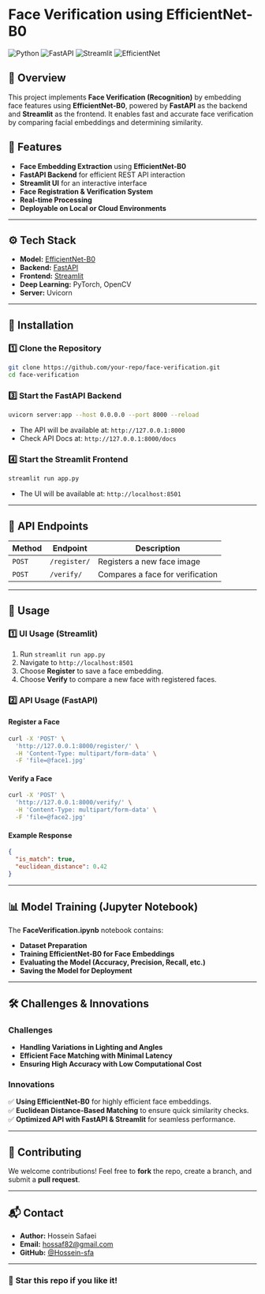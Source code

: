 # Face Verification using EfficientNet-B0

![Python](https://img.shields.io/badge/python-3.8%2B-blue)
![FastAPI](https://img.shields.io/badge/FastAPI-✔-green)
![Streamlit](https://img.shields.io/badge/Streamlit-✔-red)
![EfficientNet](https://img.shields.io/badge/EfficientNet-B0-purple)

## 🌟 Overview

This project implements **Face Verification (Recognition)** by embedding face features using **EfficientNet-B0**, powered by **FastAPI** as the backend and **Streamlit** as the frontend. It enables fast and accurate face verification by comparing facial embeddings and determining similarity.

## 🚀 Features
- **Face Embedding Extraction** using **EfficientNet-B0**
- **FastAPI Backend** for efficient REST API interaction
- **Streamlit UI** for an interactive interface
- **Face Registration & Verification System**
- **Real-time Processing**
- **Deployable on Local or Cloud Environments**

---

## ⚙️ Tech Stack

- **Model:** [EfficientNet-B0](https://arxiv.org/abs/1905.11946)
- **Backend:** [FastAPI](https://fastapi.tiangolo.com/)
- **Frontend:** [Streamlit](https://streamlit.io/)
- **Deep Learning:** PyTorch, OpenCV
- **Server:** Uvicorn

---

## 📌 Installation

### **1️⃣ Clone the Repository**
```bash
git clone https://github.com/your-repo/face-verification.git
cd face-verification
```

### **3️⃣ Start the FastAPI Backend**
```bash
uvicorn server:app --host 0.0.0.0 --port 8000 --reload
```
- The API will be available at: `http://127.0.0.1:8000`
- Check API Docs at: `http://127.0.0.1:8000/docs`

### **4️⃣ Start the Streamlit Frontend**
```bash
streamlit run app.py
```
- The UI will be available at: `http://localhost:8501`

---

## 📡 API Endpoints

| Method | Endpoint         | Description                   |
|--------|----------------|------------------------------|
| `POST` | `/register/`   | Registers a new face image  |
| `POST` | `/verify/`     | Compares a face for verification |

---

## 🎯 Usage

### **1️⃣ UI Usage (Streamlit)**
1. Run `streamlit run app.py`
2. Navigate to `http://localhost:8501`
3. Choose **Register** to save a face embedding.
4. Choose **Verify** to compare a new face with registered faces.

### **2️⃣ API Usage (FastAPI)**
#### **Register a Face**
```bash
curl -X 'POST' \
  'http://127.0.0.1:8000/register/' \
  -H 'Content-Type: multipart/form-data' \
  -F 'file=@face1.jpg'
```

#### **Verify a Face**
```bash
curl -X 'POST' \
  'http://127.0.0.1:8000/verify/' \
  -H 'Content-Type: multipart/form-data' \
  -F 'file=@face2.jpg'
```

#### **Example Response**
```json
{
  "is_match": true,
  "euclidean_distance": 0.42
}
```

---

## 📊 Model Training (Jupyter Notebook)
The **FaceVerification.ipynb** notebook contains:
- **Dataset Preparation**
- **Training EfficientNet-B0 for Face Embeddings**
- **Evaluating the Model (Accuracy, Precision, Recall, etc.)**
- **Saving the Model for Deployment**

---

## 🛠 Challenges & Innovations
### **Challenges**
- **Handling Variations in Lighting and Angles**
- **Efficient Face Matching with Minimal Latency**
- **Ensuring High Accuracy with Low Computational Cost**

### **Innovations**
✅ **Using EfficientNet-B0** for highly efficient face embeddings.  
✅ **Euclidean Distance-Based Matching** to ensure quick similarity checks.  
✅ **Optimized API with FastAPI & Streamlit** for seamless performance.  

---

## 🤝 Contributing
We welcome contributions! Feel free to **fork** the repo, create a branch, and submit a **pull request**.

---

## 📬 Contact
- **Author:** Hossein Safaei  
- **Email:** hossaf82@gmail.com  
- **GitHub:** [@Hossein-sfa](https://github.com/Hossein-sfa)

---

### 🚀 **Star this repo if you like it!**
